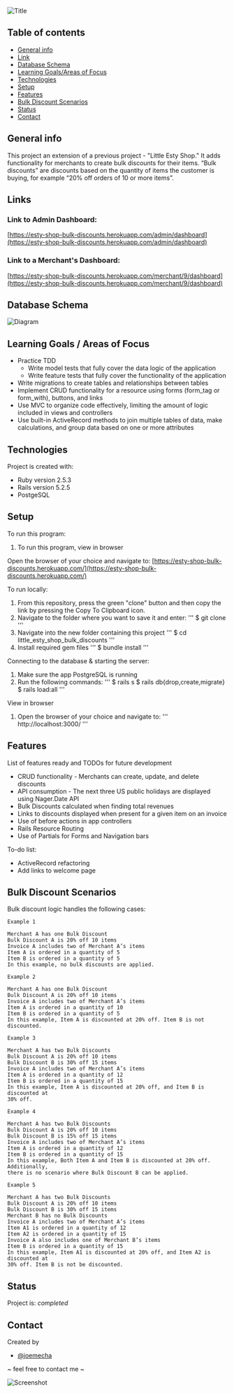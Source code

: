 ![Title](lib/assets/bulk_discounts_title.jpg)

## Table of contents
* [General info](#general-info)
* [Link](#link)
* [Database Schema](#database-schema)
* [Learning Goals/Areas of Focus](#learning-goals)
* [Technologies](#technologies)
* [Setup](#setup)
* [Features](#features)
* [Bulk Discount Scenarios](#bulk-discount-scenarios)
* [Status](#status)
* [Contact](#contact)

## General info
This project an extension of a previous project - "Little Esty Shop." It adds
functionality for merchants to create bulk discounts for their items. “Bulk
discounts” are discounts based on the quantity of items the customer is buying,
for example “20% off orders of 10 or more items”.


## Links
### Link to Admin Dashboard:
[https://esty-shop-bulk-discounts.herokuapp.com/admin/dashboard](https://esty-shop-bulk-discounts.herokuapp.com/admin/dashboard)

### Link to a Merchant's Dashboard:
[https://esty-shop-bulk-discounts.herokuapp.com/merchant/9/dashboard](https://esty-shop-bulk-discounts.herokuapp.com/merchant/9/dashboard)


## Database Schema
![Diagram](lib/assets/bulk_discounts_diagram.jpg "Database Schema")

## Learning Goals / Areas of Focus
* Practice TDD
   * Write model tests that fully cover the data logic of the application
   * Write feature tests that fully cover the functionality of the application
* Write migrations to create tables and relationships between tables
* Implement CRUD functionality for a resource using forms (form_tag or
  form_with), buttons, and links
* Use MVC to organize code effectively, limiting the amount of logic included in
  views and controllers
* Use built-in ActiveRecord methods to join multiple tables of data, make 
  calculations, and group data based on one or more attributes

## Technologies
Project is created with:
* Ruby version 2.5.3
* Rails version 5.2.5
* PostgeSQL

## Setup
To run this program:

1. To run this program, view in browser

Open the browser of your choice and navigate to:
[https://esty-shop-bulk-discounts.herokuapp.com/](https://esty-shop-bulk-discounts.herokuapp.com/)


To run locally:
1. From this repository, press the green "clone" button and then copy the link
   by pressing the Copy To Clipboard icon.
1. Navigate to the folder where you want to save it and enter:
    '''
    $ git clone <copied link>
   '''
1. Navigate into the new folder containing this project
   '''
   $ cd little_esty_shop_bulk_discounts
   '''
1. Install required gem files
   '''
   $ bundle install
   '''

Connecting to the database & starting the server:

1. Make sure the app PostgreSQL is running
1. Run the following commands:
   '''
   $ rails s
   $ rails db{drop,create,migrate}
   $ rails load:all
   '''

View in browser
1. Open the browser of your choice and navigate to:
   '''
   http://localhost:3000/
   '''

## Features
List of features ready and TODOs for future development
* CRUD functionality - Merchants can create, update, and delete discounts
* API consumption - The next three US public holidays are displayed using
  Nager.Date API
* Bulk Discounts calculated when finding total revenues
* Links to discounts displayed when present for a given item on an invoice
* Use of before actions in app controllers
* Rails Resource Routing
* Use of Partials for Forms and Navigation bars

To-do list:
* ActiveRecord refactoring
* Add links to welcome page


## Bulk Discount Scenarios
Bulk discount logic handles the following cases:
```
Example 1

Merchant A has one Bulk Discount
Bulk Discount A is 20% off 10 items
Invoice A includes two of Merchant A’s items
Item A is ordered in a quantity of 5
Item B is ordered in a quantity of 5
In this example, no bulk discounts are applied.

Example 2

Merchant A has one Bulk Discount
Bulk Discount A is 20% off 10 items
Invoice A includes two of Merchant A’s items
Item A is ordered in a quantity of 10
Item B is ordered in a quantity of 5
In this example, Item A is discounted at 20% off. Item B is not discounted.

Example 3

Merchant A has two Bulk Discounts
Bulk Discount A is 20% off 10 items
Bulk Discount B is 30% off 15 items
Invoice A includes two of Merchant A’s items
Item A is ordered in a quantity of 12
Item B is ordered in a quantity of 15
In this example, Item A is discounted at 20% off, and Item B is discounted at
30% off.

Example 4

Merchant A has two Bulk Discounts
Bulk Discount A is 20% off 10 items
Bulk Discount B is 15% off 15 items
Invoice A includes two of Merchant A’s items
Item A is ordered in a quantity of 12
Item B is ordered in a quantity of 15
In this example, Both Item A and Item B is discounted at 20% off. Additionally,
there is no scenario where Bulk Discount B can be applied.

Example 5

Merchant A has two Bulk Discounts
Bulk Discount A is 20% off 10 items
Bulk Discount B is 30% off 15 items
Merchant B has no Bulk Discounts
Invoice A includes two of Merchant A’s items
Item A1 is ordered in a quantity of 12
Item A2 is ordered in a quantity of 15
Invoice A also includes one of Merchant B’s items
Item B is ordered in a quantity of 15
In this example, Item A1 is discounted at 20% off, and Item A2 is discounted at
30% off. Item B is not be discounted.
```

## Status
Project is: _completed_

## Contact
Created by
* [@joemecha](https://github.com/joemecha)

~ feel free to contact me ~

![Screenshot](lib/assets/invoice_page.jpg "Merchant Invoice Page Screenshot")
